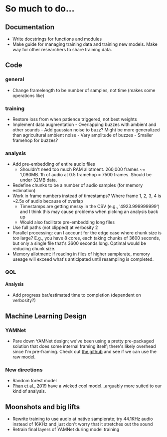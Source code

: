 # So much to do...
## Documentation
* Write docstrings for functions and modules
* Make guide for managing training data and training new models. Make way for other researchers to share training data.

## Code
### general
* Change framelength to be number of samples, not time (makes some operations like)

### training
* Restore loss from when patience triggered, not best weights
* Implement data augmentation
       - Overlapping buzzes with ambient and other sounds
       - Add gaussian noise to buzz? Might be more generalized than agricultural ambient noise
       - Vary amplitude of buzzes
       - Smaller framehop for buzzes?

### analysis
* Add pre-embedding of entire audio files
  - Shouldn't need too much RAM allotment. 260,000 frames ~= 1,080MB. 1h of audio at 0.5 framehop = 7500 frames. Should be under 32MB data.
* Redefine chunks to be a number of audio samples (for memory estimation)
* Work in frame numbers instead of timestamps? Where frame 1, 2, 3, 4 is ~2.5s of audio because of overlap
     - Timestamps are getting messy in the CSV (e.g., '4923.999999999') and I think this may cause problems when picking an analysis back up
     - Would also facilitate pre-embedding long files
* Use full paths (not clipped) at verbosity 2
* Parallel processing: can I account for the edge case where chunk size is _too_ large? E.g., you have 8 cores, each taking chunks of 3600 seconds, but only a single file that's 3600 seconds long. Optimal would be reducing chunk size.
* Memory allotment: if reading in files of higher samplerate, memory useage will exceed what's anticipated until resampling is completed.

### QOL
#### Analysis
* Add progress bar/estimated time to completion (dependent on verbosity?)

## Machine Learning Design
### YAMNet
* Pare down YAMNet design; we've been using a pretty pre-packaged solution that does some internal framing itself; there's likely overhead since I'm pre-framing.
Check out [the github](https://github.com/tensorflow/models/blob/master/research/audioset/yamnet/inference.py) and see if we can use the raw model.
### New directions
* Random forest model
* [Phan et al., 2019](https://arxiv.org/abs/1811.01092) have a wicked cool model...arguably more suited to our kind of analysis.

## Moonshots and big lifts
* Rewrite training to use audio at native samplerate; try 44.1KHz audio instead of 16KHz and just don't worry that it stretches out the sound
* Retrain final layers of YAMNet during model training
